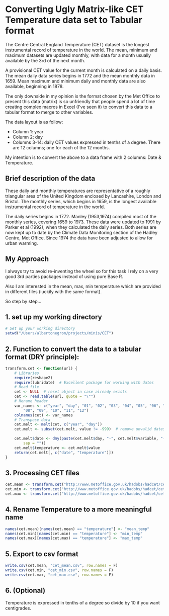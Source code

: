 Converting Ugly Matrix-like CET Temperature data set to Tabular format
======================================================================


The Centre Central England Temperature (CET) dataset is the longest instrumental record of temperature in the world. The mean, minimum and maximum datasets are updated monthly, with data for a month usually available by the 3rd of the next month. 

A provisional CET value for the current month is calculated on a daily basis. The mean daily data series begins in 1772 and the mean monthly data in 1659. Mean maximum and minimum daily and monthly data are also available, beginning in 1878.

The only downside in my opinion is the format chosen by the Met Office to present this data (matrix) is so unfriendly that people spend a lot of time creating complex macros in Excel (I've seen it) to convert this data to a tabular format to merge to other variables.

The data layout is as follow:

* Column 1: year
* Column 2: day
* Columns 3-14: daily CET values expressed in tenths of a degree. There are 12 columns; one for each of the 12 months.

My intention is to convert the above to a data frame with 2 columns: Date & Temperature.


Brief description of the data
-----------------------------

These daily and monthly temperatures are representative of a roughly triangular area of the United Kingdom enclosed by Lancashire, London and Bristol. The monthly series, which begins in 1659, is the longest available instrumental record of temperature in the world.

The daily series begins in 1772. Manley (1953,1974) compiled most of the monthly series, covering 1659 to 1973. These data were updated to 1991 by Parker et al (1992), when they calculated the daily series. Both series are now kept up to date by the Climate Data Monitoring section of the Hadley Centre, Met Office. Since 1974 the data have been adjusted to allow for urban warming.

My Approach
-----------

I always try to avoid re-inventing the wheel so for this task I rely on a very good 3rd parties packages instead of using pure Base R.

Also I am interested in the mean, max, min temperature which are provided in different files (luckily with the same format).

So step by step...

## 1. set up my working directory


```r
# Set up your working directory
setwd("/Users/albertonegron/projects/minis/CET")
```


## 2. Function to convert the data to a tabular format (DRY principle):


```r
transform.cet <- function(url) {
    # Libraries
    require(reshape2)
    require(lubridate)  # Excellent package for working with dates
    # Read file
    cet <- NULL  # reset object in case already exists
    cet <- read.table(url, quote = "\"")
    # Rename header
    var_names <- c("year", "day", "01", "02", "03", "04", "05", "06", "07", 
        "08", "09", "10", "11", "12")
    colnames(cet) <- var_names
    # Transpose data
    cet.melt <- melt(cet, c("year", "day"))
    cet.melt <- subset(cet.melt, value != -999)  # remove unvalid dates
    
    cet.melt$date <- dmy(paste(cet.melt$day, "-", cet.melt$variable, "-", cet.melt$year, 
        sep = ""))
    cet.melt$temperature <- cet.melt$value
    return(cet.melt[, c("date", "temperature")])
}
```


## 3. Processing CET files


```r
cet.mean <- transform.cet("http://www.metoffice.gov.uk/hadobs/hadcet/cetdl1772on.dat")
cet.min <- transform.cet("http://www.metoffice.gov.uk/hadobs/hadcet/cetmindly1878on_urbadj4.dat")
cet.max <- transform.cet("http://www.metoffice.gov.uk/hadobs/hadcet/cetmaxdly1878on_urbadj4.dat")
```


## 4. Rename Temperature to a more meaningful name


```r
names(cet.mean)[names(cet.mean) == "temperature"] <- "mean_temp"
names(cet.min)[names(cet.min) == "temperature"] <- "min_temp"
names(cet.max)[names(cet.max) == "temperature"] <- "max_temp"
```


## 5. Export to csv format


```r
write.csv(cet.mean, "cet_mean.csv", row.names = F)
write.csv(cet.min, "cet_min.csv", row.names = F)
write.csv(cet.max, "cet_max.csv", row.names = F)
```


## 6. (Optional)

Temperature is expressed in tenths of a degree so divide by 10 if you want centigrades.
